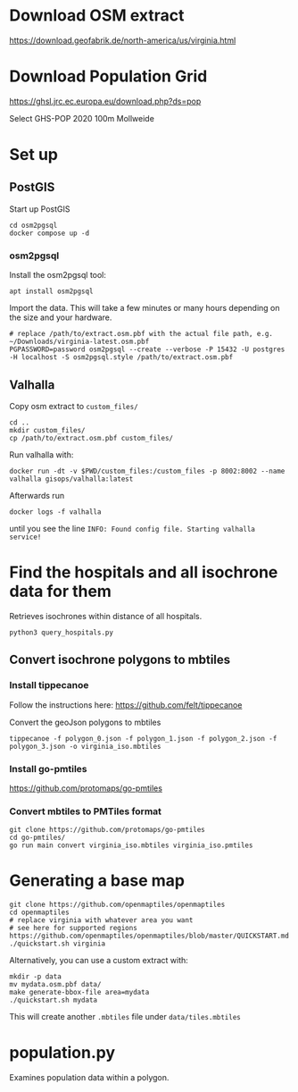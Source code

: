 # Download OSM extract

https://download.geofabrik.de/north-america/us/virginia.html

# Download Population Grid

https://ghsl.jrc.ec.europa.eu/download.php?ds=pop

Select GHS-POP 2020 100m Mollweide

# Set up

## PostGIS

Start up PostGIS

```
cd osm2pgsql
docker compose up -d
```

### osm2pgsql

Install the osm2pgsql tool:

```
apt install osm2pgsql
```

Import the data. This will take a few minutes or many hours depending on the size and your hardware.

```
# replace /path/to/extract.osm.pbf with the actual file path, e.g. ~/Downloads/virginia-latest.osm.pbf
PGPASSWORD=password osm2pgsql --create --verbose -P 15432 -U postgres -H localhost -S osm2pgsql.style /path/to/extract.osm.pbf
```

## Valhalla

Copy osm extract to `custom_files/`

```
cd ..
mkdir custom_files/
cp /path/to/extract.osm.pbf custom_files/
```

Run valhalla with:

```
docker run -dt -v $PWD/custom_files:/custom_files -p 8002:8002 --name valhalla gisops/valhalla:latest
```

Afterwards run
```
docker logs -f valhalla
```

until you see the line `INFO: Found config file. Starting valhalla service!`

# Find the hospitals and all isochrone data for them

Retrieves isochrones within distance of all hospitals.

```
python3 query_hospitals.py
```

## Convert isochrone polygons to mbtiles

### Install tippecanoe

Follow the instructions here: https://github.com/felt/tippecanoe

Convert the geoJson polygons to mbtiles

```
tippecanoe -f polygon_0.json -f polygon_1.json -f polygon_2.json -f polygon_3.json -o virginia_iso.mbtiles
```

### Install go-pmtiles

https://github.com/protomaps/go-pmtiles

### Convert mbtiles to PMTiles format

```
git clone https://github.com/protomaps/go-pmtiles
cd go-pmtiles/
go run main convert virginia_iso.mbtiles virginia_iso.pmtiles
```

# Generating a base map

```
git clone https://github.com/openmaptiles/openmaptiles
cd openmaptiles
# replace virginia with whatever area you want
# see here for supported regions https://github.com/openmaptiles/openmaptiles/blob/master/QUICKSTART.md
./quickstart.sh virginia
```

Alternatively, you can use a custom extract with:
```
mkdir -p data
mv mydata.osm.pbf data/
make generate-bbox-file area=mydata
./quickstart.sh mydata
```

This will create another `.mbtiles` file under `data/tiles.mbtiles`


# population.py

Examines population data within a polygon.


